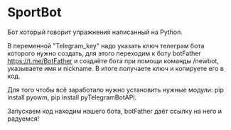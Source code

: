 # SportBot
Бот который говорит упражнения написанный на Python.

В переменной "Telegram_key" надо указать ключ телеграм бота которого нужно создать, для этого
переходим к боту botFather https://t.me/BotFather и создаёте бота при помощи команды
/newbot, указываете имя и nickname. В итоге получаете ключ и копируете его в код.

Для того чтобы всё заработало нужно установить нужные модули: 
pip install pyowm,
pip install pyTelegramBotAPI.

Запускаем код находим нашего бота, botFather даёт ссылку на него и радуемся!
